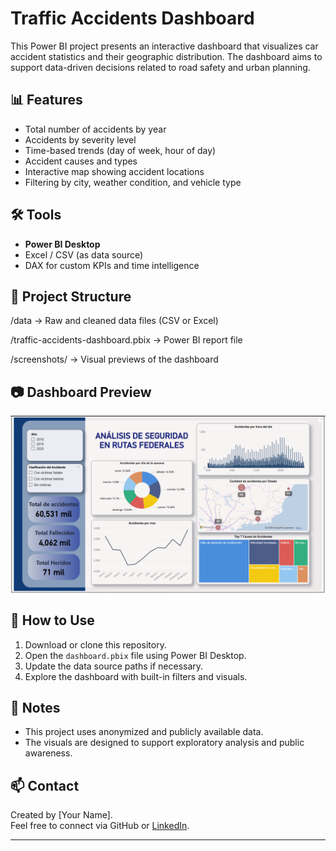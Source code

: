 # Traffic Accidents Dashboard

This Power BI project presents an interactive dashboard that visualizes car accident statistics and their geographic distribution. The dashboard aims to support data-driven decisions related to road safety and urban planning.

## 📊 Features

- Total number of accidents by year
- Accidents by severity level
- Time-based trends (day of week, hour of day)
- Accident causes and types
- Interactive map showing accident locations
- Filtering by city, weather condition, and vehicle type

## 🛠️ Tools

- **Power BI Desktop**
- Excel / CSV (as data source)
- DAX for custom KPIs and time intelligence

## 📁 Project Structure

/data → Raw and cleaned data files (CSV or Excel)

/traffic-accidents-dashboard.pbix → Power BI report file

/screenshots/ → Visual previews of the dashboard


## 📷 Dashboard Preview

![Dashboard Screenshot](screenshots/accidents-dashboard.png)

## 🚀 How to Use

1. Download or clone this repository.
2. Open the `dashboard.pbix` file using Power BI Desktop.
3. Update the data source paths if necessary.
4. Explore the dashboard with built-in filters and visuals.

## 📌 Notes

- This project uses anonymized and publicly available data.
- The visuals are designed to support exploratory analysis and public awareness.

## 📫 Contact

Created by [Your Name].  
Feel free to connect via GitHub or [LinkedIn](https://linkedin.com/in/yourprofile).

---

